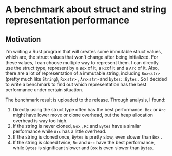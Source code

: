 # A benchmark about struct and string representation performance

## Motivation

I'm writing a Rust program that will creates some immutable struct values,
which are, the struct values that won't change after being initialized.
For these values, I can choose multiple way to represent them. I can directly
use the struct type, represent by a `Box` of it, a `Rc`of it and a `Arc` of it.
Also, there are a lot of representation of a immutable string, including `Box<str>` (pretty much like `String`), `Rc<str>` , `Arc<str>` and `bytes::Bytes` .
So I decided to write a benchmark to find out which representation has the best performance under certain situation.

The benchmark result is uploaded to the release. Through analysis, I found:

1. Directly using the struct type often has the best performance. `Box` or `Arc` might have lower move or clone overhead, but the heap allocation overhead is way too high.
1. If the string is never cloned, `Box` , `Rc` and `Bytes` have a similar performance while `Arc` has a little overhead.
1. If the string is cloned once, `Bytes` is pretty slow, even slower than `Box` .
1. If the string is cloned twice, `Rc` and `Arc` have the best performance, while `Bytes` is significant slower and `Box` is even slower than `Bytes`.
